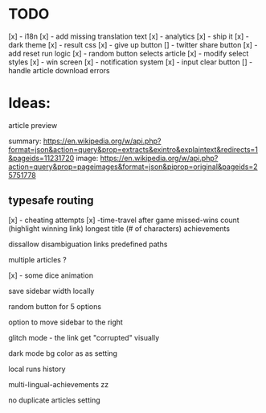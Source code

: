 # TODO

[x] - i18n
[x] - add missing translation text
[x] - analytics
[x] - ship it
[x] - dark theme
[x] - result css
[x] - give up button
[] - twitter share button
[x] - add reset run logic
[x] - random button selects article
[x] - modify select styles
[x] - win screen
[x] - notification system
[x] - input clear button
[] - handle article download errors


# Ideas:

article preview

summary: https://en.wikipedia.org/w/api.php?format=json&action=query&prop=extracts&exintro&explaintext&redirects=1&pageids=11231720
image: https://en.wikipedia.org/w/api.php?action=query&prop=pageimages&format=json&piprop=original&pageids=25751778

## typesafe routing

[x] - cheating attempts
[x] -time-travel after game
missed-wins count (highlight winning link)
longest title (# of characters)
achievements

dissallow disambiguation links
predefined paths

multiple articles ?

[x] - some dice animation

save sidebar width locally

random button for 5 options

option to move sidebar to the right

glitch mode - the link get "corrupted" visually

dark mode bg color as as setting

local runs history

multi-lingual-achievements
zz

no duplicate articles setting

